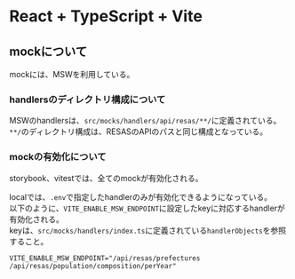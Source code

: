 # React + TypeScript + Vite

## mockについて

mockには、MSWを利用している。

### handlersのディレクトリ構成について

MSWのhandlersは、`src/mocks/handlers/api/resas/**/`に定義されている。<br>
`**/`のディレクトリ構成は、RESASのAPIのパスと同じ構成となっている。

### mockの有効化について

storybook、vitestでは、全てのmockが有効化される。<br>

localでは、`.env`で指定したhandlerのみが有効化できるようになっている。<br>
以下のように、`VITE_ENABLE_MSW_ENDPOINT`に設定したkeyに対応するhandlerが有効化される。<br>
keyは、`src/mocks/handlers/index.ts`に定義されている`handlerObjects`を参照すること。<br>

```env
VITE_ENABLE_MSW_ENDPOINT="/api/resas/prefectures /api/resas/population/composition/perYear"
```

